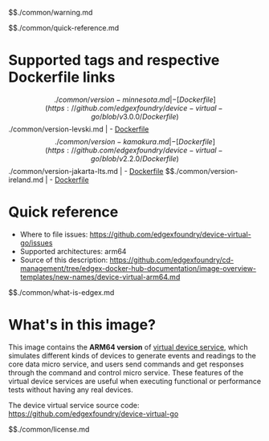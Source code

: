 $$./common/warning.md

$$./common/quick-reference.md

# Supported tags and respective Dockerfile links

$$./common/version-minnesota.md |
        - [Dockerfile](https://github.com/edgexfoundry/device-virtual-go/blob/v3.0.0/Dockerfile)
$$./common/version-levski.md |
        - [Dockerfile](https://github.com/edgexfoundry/device-virtual-go/blob/v2.3.0/Dockerfile)
$$./common/version-kamakura.md |
        - [Dockerfile](https://github.com/edgexfoundry/device-virtual-go/blob/v2.2.0/Dockerfile)
$$./common/version-jakarta-lts.md |
        - [Dockerfile](https://github.com/edgexfoundry/device-virtual-go/blob/v2.1.0/Dockerfile)
$$./common/version-ireland.md |
        - [Dockerfile](https://github.com/edgexfoundry/device-virtual-go/blob/v2.0.0/Dockerfile)

# Quick reference

- Where to file issues: https://github.com/edgexfoundry/device-virtual-go/issues
- Supported architectures: arm64
- Source of this description: https://github.com/edgexfoundry/cd-management/tree/edgex-docker-hub-documentation/image-overview-templates/new-names/device-virtual-arm64.md

$$./common/what-is-edgex.md

# What's in this image?

This image contains the **ARM64 version** of [virtual device service](https://docs.edgexfoundry.org/2.0/microservices/device/virtual/Ch-VirtualDevice/), which simulates different kinds of devices to generate events and readings to the core data micro service, and users send commands and get responses through the command and control micro service. These features of the virtual device services are useful when executing functional or performance tests without having any real devices.

The device virtual service source code: <https://github.com/edgexfoundry/device-virtual-go>

$$./common/license.md
